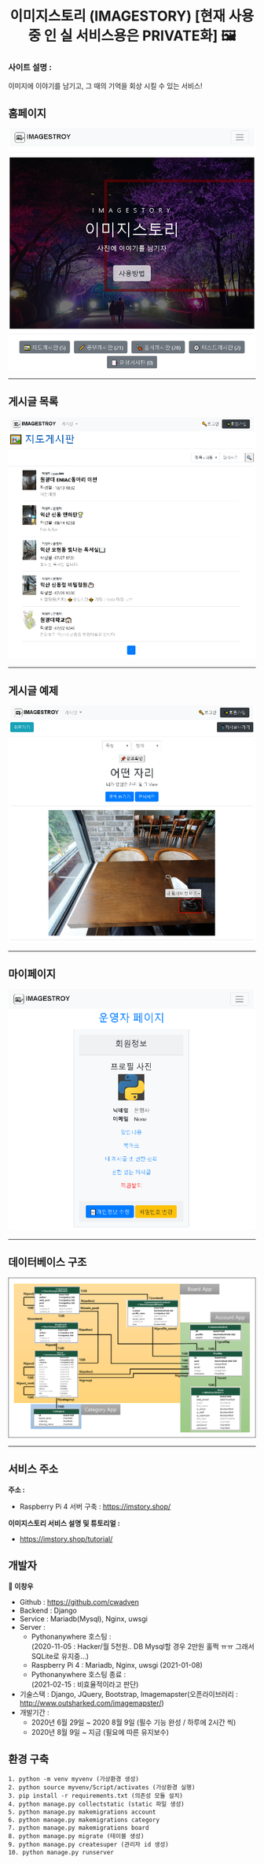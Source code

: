 <h1 align="center">이미지스토리 (IMAGESTORY) [현재 사용중 인 실 서비스용은 PRIVATE화] 🖼</h1>

<h3>사이트 설명 :</h3>

이미지에 이야기를 남기고, 그 때의 기억을 회상 시킬 수 있는 서비스!

## 홈페이지
<p>
<img alt="imagestory" src="https://github.com/cwadven/imagestory_site/blob/master/asset/imagestory_page.png?raw=true"/>
</p>
<hr>

## 게시글 목록
<p>
<img alt="imagestory" src="https://github.com/cwadven/imagestory_site/blob/master/asset/imagestory_example2.png?raw=true"/>
</p>
<hr>

## 게시글 예제
<p>
<img alt="imagestory" src="https://github.com/cwadven/imagestory_site/blob/master/asset/imagestory_example1.png?raw=true"/>
</p>
<hr>

## 마이페이지
<p>
<img alt="imagestory" src="https://github.com/cwadven/imagestory_site/blob/master/asset/imagestory_example3.png?raw=true"/>
</p>
<hr>

## 데이터베이스 구조
<p>
<img alt="imagestory" src="https://github.com/cwadven/imagestory_site/blob/master/asset/db_schema.png?raw=true"/>
</p>

---

## 서비스 주소
**주소 :**<br>

- Raspberry Pi 4 서버 구축 : https://imstory.shop/


**이미지스토리 서비스 설명 및 튜토리얼 :**<br>

- https://imstory.shop/tutorial/

## 개발자

**👤 이창우**

- Github : https://github.com/cwadven
- Backend : Django
- Service : Mariadb(Mysql), Nginx, uwsgi
- Server : 
    - Pythonanywhere 호스팅 : <br>(2020-11-05 : Hacker/월 5천원.. DB Mysql할 경우 2만원 훌쩍 ㅠㅠ 그래서 SQLite로 유지중...)
    - Raspberry Pi 4 : Mariadb, Nginx, uwsgi (2021-01-08)
    - Pythonanywhere 호스팅 종료 : <br>(2021-02-15 : 비효율적이라고 판단)
- 기술스택 : Django, JQuery, Bootstrap, Imagemapster(오픈라이브러리 : http://www.outsharked.com/imagemapster/)
- 개발기간 : <br>
    - 2020년 6월 29일 ~ 2020 8월 9일 (필수 기능 완성 / 하루에 2시간 씩)
    - 2020년 8월 9일 ~ 지금 (필요에 따른 유지보수)

## 환경 구축

~~~
1. python -m venv myvenv (가상환경 생성)
2. python source myvenv/Script/activates (가상환경 실행)
3. pip install -r requirements.txt (의존성 모듈 설치)
4. python manage.py collectstatic (static 파일 생성)
5. python manage.py makemigrations account
6. python manage.py makemigrations category
7. python manage.py makemigrations board
8. python manage.py migrate (테이블 생성)
9. python manage.py createsuper (관리자 id 생성)
10. python manage.py runserver
~~~
